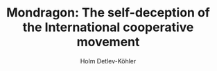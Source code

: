 ---
title: "Mondragon: The self-deception of the International cooperative movement"
author: Holm Detlev-Köhler
lang: en
---